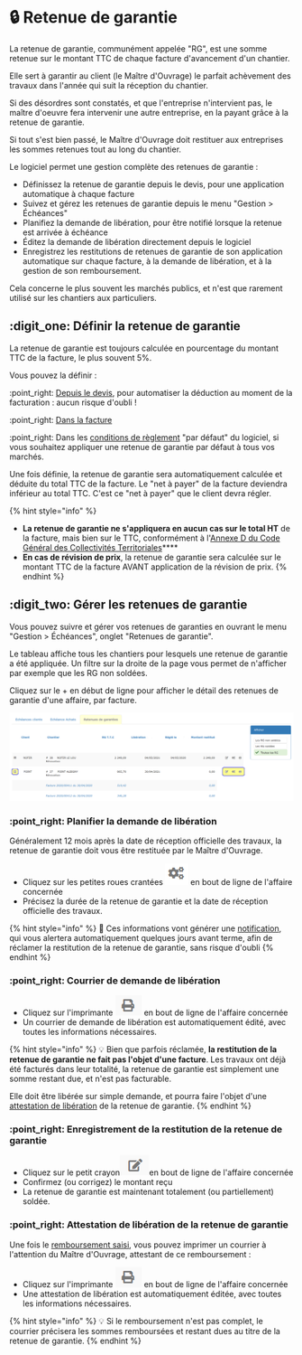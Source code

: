 # 🔒 Retenue de garantie

La retenue de garantie, communément appelée "RG", est une somme retenue sur le montant TTC de chaque facture d'avancement d'un chantier.

Elle sert à garantir au client (le Maître d'Ouvrage) le parfait achèvement des travaux dans l'année qui suit la réception du chantier.

Si des désordres sont constatés, et que l'entreprise n'intervient pas, le maître d'oeuvre fera intervenir une autre entreprise, en la payant grâce à la retenue de garantie.

Si tout s'est bien passé, le Maître d'Ouvrage doit restituer aux entreprises les sommes retenues tout au long du chantier.



Le logiciel permet une gestion complète des retenues de garantie :&#x20;

* Définissez la retenue de garantie depuis le devis, pour une application automatique à chaque facture
* Suivez et gérez les retenues de garantie depuis le menu "Gestion > Échéances"
* Planifiez la demande de libération, pour être notifié lorsque la retenue est arrivée à échéance
* Éditez la demande de libération directement depuis le logiciel
* Enregistrez les restitutions de retenues de garantie de son application automatique sur chaque facture, à la demande de libération, et à la gestion de son remboursement.

Cela concerne le plus souvent les marchés publics, et n'est que rarement utilisé sur les chantiers aux particuliers.

## :digit\_one: Définir la retenue de garantie

La retenue de garantie est toujours calculée en pourcentage du montant TTC de la facture, le plus souvent 5%.

Vous pouvez la définir :

:point\_right: [Depuis le devis](../pour-aller-plus-loin/les-devis/les-indispensables-du-devis/remise.md#retenue-de-garantie), pour automatiser la déduction au moment de la facturation : aucun risque d'oubli !

:point\_right: [Dans la facture](../pour-aller-plus-loin/les-factures/deductions-et-majorations.md#retenue-de-garantie)

:point\_right: Dans les [conditions de règlement](../aide-au-demarrage/parametrage-de-mon-entreprise/conditions-de-reglement.md) "par défaut" du logiciel, si vous souhaitez appliquer une retenue de garantie par défaut à tous vos marchés.

Une fois définie, la retenue de garantie sera automatiquement calculée et déduite du total TTC de la facture. Le "net à payer" de la facture deviendra inférieur au total TTC. C'est ce "net à payer" que le client devra régler.

{% hint style="info" %}
* **La retenue de garantie ne s'appliquera en aucun cas sur le total HT** de la facture, mais bien sur le TTC, conformément à l'[Annexe D du Code Général des Collectivités Territoriales](https://www.legifrance.gouv.fr/affichCodeArticle.do;jsessionid=563192E315E3A72832B0FE5032306000.tpdila08v\_3?idArticle=LEGIARTI000031892441\&cidTexte=LEGITEXT000006070633\&dateTexte=20161025)****
* **En cas de révision de prix**, la retenue de garantie sera calculée sur le montant TTC de la facture AVANT application de la révision de prix.
{% endhint %}

## :digit\_two: Gérer les retenues de garantie

Vous pouvez suivre et gérer vos retenues de garanties en ouvrant le menu "Gestion > Échéances", onglet "Retenues de garantie".

Le tableau affiche tous les chantiers pour lesquels une retenue de garantie a été appliquée. Un filtre sur la droite de la page vous permet de n'afficher par exemple que les RG non soldées.

Cliquez sur le  +  en début de ligne pour afficher le détail des retenues de garantie d'une affaire, par facture.

![](../.gitbook/assets/screenshot-144d-.png)



### :point\_right: Planifier la demande de libération

Généralement 12 mois après la date de réception officielle des travaux, la retenue de garantie doit vous être restituée par le Maître d'Ouvrage.

* Cliquez sur les petites roues crantées ![](../.gitbook/assets/screenshot-145-.png) en bout de ligne de l'affaire concernée
* Précisez la durée de la retenue de garantie et la date de réception officielle des travaux.

{% hint style="info" %}
:bell: Ces informations vont générer une [notification](notifications.md#notification-pour-restitution-de-la-retenue-de-garantie), qui vous alertera automatiquement quelques jours avant terme, afin de réclamer la restitution de la retenue de garantie, sans risque d'oubli
{% endhint %}



### :point\_right: Courrier de demande de libération

* Cliquez sur l'imprimante ![](../.gitbook/assets/screenshot-146-.png) en bout de ligne de l'affaire concernée
* Un courrier de demande de libération est automatiquement édité, avec toutes les informations nécessaires.

{% hint style="info" %}
:bulb: Bien que parfois réclamée, **la restitution de la retenue de garantie ne fait pas l'objet d'une facture**. Les travaux ont déjà été facturés dans leur totalité, la retenue de garantie est simplement une somme restant due, et n'est pas facturable.

Elle doit être libérée sur simple demande, et pourra faire l'objet d'une [attestation de libération](retenue-de-garantie.md#attestation-de-liberation-de-la-retenue-de-garantie) de la retenue de garantie.
{% endhint %}



### :point\_right: Enregistrement de la restitution de la retenue de garantie

* Cliquez sur le petit crayon![](../.gitbook/assets/screenshot-147-.png)en bout de ligne de l'affaire concernée
* Confirmez (ou corrigez) le montant reçu
* La retenue de garantie est maintenant totalement (ou partiellement) soldée.



### :point\_right: Attestation de libération de la retenue de garantie

Une fois le [remboursement saisi](retenue-de-garantie.md#enregistrement-de-la-restitution-de-la-retenue-de-garantie), vous pouvez imprimer un courrier à l'attention du Maître d'Ouvrage, attestant de ce remboursement :

* Cliquez sur l'imprimante ![](../.gitbook/assets/screenshot-146-.png) en bout de ligne de l'affaire concernée
* Une attestation de libération est automatiquement éditée, avec toutes les informations nécessaires.

{% hint style="info" %}
:bulb: Si le remboursement n'est pas complet, le courrier précisera les sommes remboursées et restant dues au titre de la retenue de garantie.
{% endhint %}

